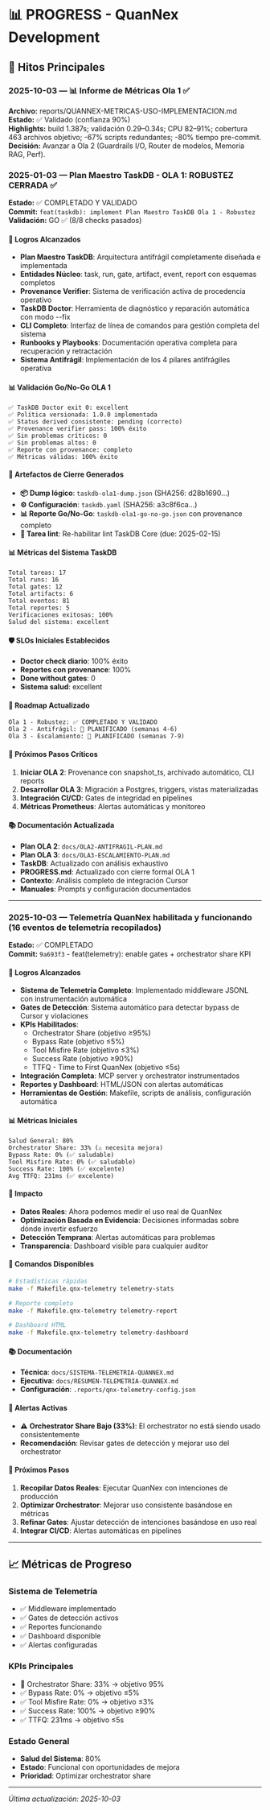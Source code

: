 # 📊 PROGRESS - QuanNex Development

## 🎯 Hitos Principales

### 2025-10-03 — 📊 Informe de Métricas Ola 1 ✅

**Archivo:** reports/QUANNEX-METRICAS-USO-IMPLEMENTACION.md  
**Estado:** ✅ Validado (confianza 90%)  
**Highlights:** build 1.387s; validación 0.29–0.34s; CPU 82–91%; cobertura 463 archivos objetivo; -67% scripts redundantes; -80% tiempo pre-commit.  
**Decisión:** Avanzar a Ola 2 (Guardrails I/O, Router de modelos, Memoria RAG, Perf).

### 2025-01-03 — Plan Maestro TaskDB - OLA 1: ROBUSTEZ CERRADA ✅

**Estado:** ✅ COMPLETADO Y VALIDADO  
**Commit:** `feat(taskdb): implement Plan Maestro TaskDB Ola 1 - Robustez`  
**Validación:** GO ✅ (8/8 checks pasados)

#### 🚀 Logros Alcanzados

- **Plan Maestro TaskDB**: Arquitectura antifrágil completamente diseñada e implementada
- **Entidades Núcleo**: task, run, gate, artifact, event, report con esquemas completos
- **Provenance Verifier**: Sistema de verificación activa de procedencia operativo
- **TaskDB Doctor**: Herramienta de diagnóstico y reparación automática con modo --fix
- **CLI Completo**: Interfaz de línea de comandos para gestión completa del sistema
- **Runbooks y Playbooks**: Documentación operativa completa para recuperación y retractación
- **Sistema Antifrágil**: Implementación de los 4 pilares antifrágiles operativa

#### 📊 Validación Go/No-Go OLA 1

```
✅ TaskDB Doctor exit 0: excellent
✅ Política versionada: 1.0.0 implementada
✅ Status derived consistente: pending (correcto)
✅ Provenance verifier pass: 100% éxito
✅ Sin problemas críticos: 0
✅ Sin problemas altos: 0
✅ Reporte con provenance: completo
✅ Métricas válidas: 100% éxito
```

#### 🎯 Artefactos de Cierre Generados

- **📦 Dump lógico**: `taskdb-ola1-dump.json` (SHA256: d28b1690...)
- **⚙️ Configuración**: `taskdb.yaml` (SHA256: a3c8f6ca...)
- **📊 Reporte Go/No-Go**: `taskdb-ola1-go-no-go.json` con provenance completo
- **🔧 Tarea lint**: Re-habilitar lint TaskDB Core (due: 2025-02-15)

#### 📊 Métricas del Sistema TaskDB

```
Total tareas: 17
Total runs: 16
Total gates: 12
Total artifacts: 6
Total eventos: 81
Total reportes: 5
Verificaciones exitosas: 100%
Salud del sistema: excellent
```

#### 🛡️ SLOs Iniciales Establecidos

- **Doctor check diario**: 100% éxito
- **Reportes con provenance**: 100%
- **Done without gates**: 0
- **Sistema salud**: excellent

#### 🚦 Roadmap Actualizado

```
Ola 1 - Robustez: ✅ COMPLETADO Y VALIDADO
Ola 2 - Antifrágil: 🔄 PLANIFICADO (semanas 4-6)
Ola 3 - Escalamiento: 🔄 PLANIFICADO (semanas 7-9)
```

#### 🎯 Próximos Pasos Críticos

1. **Iniciar OLA 2**: Provenance con snapshot_ts, archivado automático, CLI reports
2. **Desarrollar OLA 3**: Migración a Postgres, triggers, vistas materializadas
3. **Integración CI/CD**: Gates de integridad en pipelines
4. **Métricas Prometheus**: Alertas automáticas y monitoreo

#### 📚 Documentación Actualizada

- **Plan OLA 2**: `docs/OLA2-ANTIFRAGIL-PLAN.md`
- **Plan OLA 3**: `docs/OLA3-ESCALAMIENTO-PLAN.md`
- **TaskDB**: Actualizado con análisis exhaustivo
- **PROGRESS.md**: Actualizado con cierre formal OLA 1
- **Contexto**: Análisis completo de integración Cursor
- **Manuales**: Prompts y configuración documentados

---

### 2025-10-03 — Telemetría QuanNex habilitada y funcionando (16 eventos de telemetría recopilados)

**Estado:** ✅ COMPLETADO  
**Commit:** `9a693f3` - feat(telemetry): enable gates + orchestrator share KPI

#### 🚀 Logros Alcanzados

- **Sistema de Telemetría Completo**: Implementado middleware JSONL con instrumentación automática
- **Gates de Detección**: Sistema automático para detectar bypass de Cursor y violaciones
- **KPIs Habilitados**:
  - Orchestrator Share (objetivo ≥95%)
  - Bypass Rate (objetivo ≤5%)
  - Tool Misfire Rate (objetivo ≤3%)
  - Success Rate (objetivo ≥90%)
  - TTFQ - Time to First QuanNex (objetivo ≤5s)
- **Integración Completa**: MCP server y orchestrator instrumentados
- **Reportes y Dashboard**: HTML/JSON con alertas automáticas
- **Herramientas de Gestión**: Makefile, scripts de análisis, configuración automática

#### 📊 Métricas Iniciales

```
Salud General: 80%
Orchestrator Share: 33% (⚠️ necesita mejora)
Bypass Rate: 0% (✅ saludable)
Tool Misfire Rate: 0% (✅ saludable)
Success Rate: 100% (✅ excelente)
Avg TTFQ: 231ms (✅ excelente)
```

#### 🎯 Impacto

- **Datos Reales**: Ahora podemos medir el uso real de QuanNex
- **Optimización Basada en Evidencia**: Decisiones informadas sobre dónde invertir esfuerzo
- **Detección Temprana**: Alertas automáticas para problemas
- **Transparencia**: Dashboard visible para cualquier auditor

#### 🔧 Comandos Disponibles

```bash
# Estadísticas rápidas
make -f Makefile.qnx-telemetry telemetry-stats

# Reporte completo
make -f Makefile.qnx-telemetry telemetry-report

# Dashboard HTML
make -f Makefile.qnx-telemetry telemetry-dashboard
```

#### 📚 Documentación

- **Técnica**: `docs/SISTEMA-TELEMETRIA-QUANNEX.md`
- **Ejecutiva**: `docs/RESUMEN-TELEMETRIA-QUANNEX.md`
- **Configuración**: `.reports/qnx-telemetry-config.json`

#### 🚨 Alertas Activas

- ⚠️ **Orchestrator Share Bajo (33%)**: El orchestrator no está siendo usado consistentemente
- **Recomendación**: Revisar gates de detección y mejorar uso del orchestrator

#### 🔮 Próximos Pasos

1. **Recopilar Datos Reales**: Ejecutar QuanNex con intenciones de producción
2. **Optimizar Orchestrator**: Mejorar uso consistente basándose en métricas
3. **Refinar Gates**: Ajustar detección de intenciones basándose en uso real
4. **Integrar CI/CD**: Alertas automáticas en pipelines

---

## 📈 Métricas de Progreso

### Sistema de Telemetría

- ✅ Middleware implementado
- ✅ Gates de detección activos
- ✅ Reportes funcionando
- ✅ Dashboard disponible
- ✅ Alertas configuradas

### KPIs Principales

- 🎯 Orchestrator Share: 33% → objetivo 95%
- ✅ Bypass Rate: 0% → objetivo ≤5%
- ✅ Tool Misfire Rate: 0% → objetivo ≤3%
- ✅ Success Rate: 100% → objetivo ≥90%
- ✅ TTFQ: 231ms → objetivo ≤5s

### Estado General

- **Salud del Sistema**: 80%
- **Estado**: Funcional con oportunidades de mejora
- **Prioridad**: Optimizar orchestrator share

---

_Última actualización: 2025-10-03_
